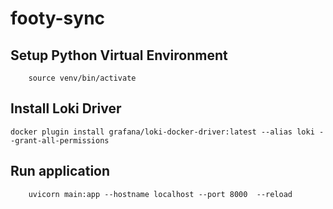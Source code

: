 # footy-sync

## Setup Python Virtual Environment
```shell
    source venv/bin/activate
```

## Install Loki Driver
```
docker plugin install grafana/loki-docker-driver:latest --alias loki --grant-all-permissions
```


## Run application
```shell
    uvicorn main:app --hostname localhost --port 8000  --reload
```

